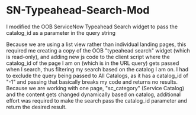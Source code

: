 # SN-Typeahead-Search-Mod
I modified the OOB ServiceNow Typeahead Search widget to pass the catalog_id as a parameter in the query string

Because we are using a list view rather than individual landing pages, this required me creating a copy of the OOB "typeahead search" widget (which is read-only), and adding new js code to the client script where the catalog_id of the page I am on (which is in the URL query) gets passed when I search, thus filtering my search based on the catalog I am on. I had to exclude the query being passed to All Catalogs, as it has a catalog_id of "-1" and passing that basically breaks my code and returns no results.  Because we are working with one page, "sc_category" (Service Catalog) and the content gets changed dynamically based on catalog, additional effort was required to make the search pass the catalog_id parameter and return the desired result. 
